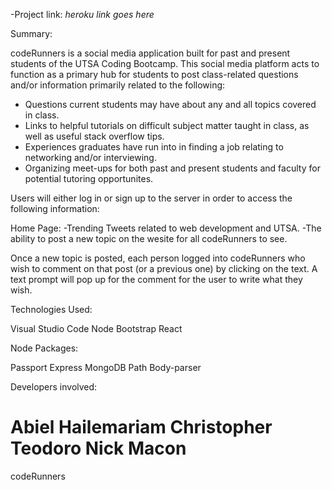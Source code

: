 -Project link: *heroku link goes here*

Summary:

codeRunners is a social media application built for past and present students of the UTSA Coding Bootcamp. This social media platform acts to function as a primary hub for students to post class-related questions and/or information primarily related to the following:
  - Questions current students may have about any and all topics covered in class.
  - Links to helpful tutorials on difficult subject matter taught in class, as well as useful stack overflow tips.
  - Experiences graduates have run into in finding a job relating to networking and/or interviewing.
  - Organizing meet-ups for both past and present students and faculty for potential tutoring opportunites.
  
Users will either log in or sign up to the server in order to access the following information:

Home Page: 
  -Trending Tweets related to web development and UTSA.
  -The ability to post a new topic on the wesite for all codeRunners to see.

Once a new topic is posted, each person logged into codeRunners who wish to comment on that post (or a previous one) by clicking on the text. A text prompt will pop up for the comment for the user to write what they wish. 

Technologies Used:

Visual Studio Code
Node
Bootstrap
React

Node Packages:

Passport
Express
MongoDB
Path
Body-parser

Developers involved:

Abiel Hailemariam
Christopher Teodoro
Nick Macon
=======

codeRunners
